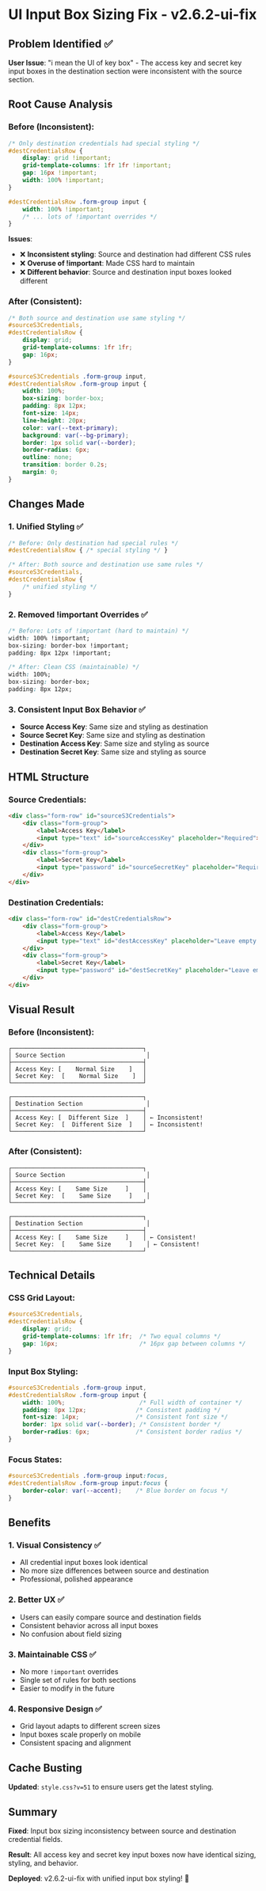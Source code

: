 # UI Input Box Sizing Fix - v2.6.2-ui-fix

## Problem Identified ✅

**User Issue**: "i mean the UI of key box" - The access key and secret key input boxes in the destination section were inconsistent with the source section.

## Root Cause Analysis

### **Before (Inconsistent)**:
```css
/* Only destination credentials had special styling */
#destCredentialsRow {
    display: grid !important;
    grid-template-columns: 1fr 1fr !important;
    gap: 16px !important;
    width: 100% !important;
}

#destCredentialsRow .form-group input {
    width: 100% !important;
    /* ... lots of !important overrides */
}
```

**Issues**:
- ❌ **Inconsistent styling**: Source and destination had different CSS rules
- ❌ **Overuse of !important**: Made CSS hard to maintain
- ❌ **Different behavior**: Source and destination input boxes looked different

### **After (Consistent)**:
```css
/* Both source and destination use same styling */
#sourceS3Credentials,
#destCredentialsRow {
    display: grid;
    grid-template-columns: 1fr 1fr;
    gap: 16px;
}

#sourceS3Credentials .form-group input,
#destCredentialsRow .form-group input {
    width: 100%;
    box-sizing: border-box;
    padding: 8px 12px;
    font-size: 14px;
    line-height: 20px;
    color: var(--text-primary);
    background: var(--bg-primary);
    border: 1px solid var(--border);
    border-radius: 6px;
    outline: none;
    transition: border 0.2s;
    margin: 0;
}
```

## Changes Made

### 1. **Unified Styling** ✅
```css
/* Before: Only destination had special rules */
#destCredentialsRow { /* special styling */ }

/* After: Both source and destination use same rules */
#sourceS3Credentials,
#destCredentialsRow {
    /* unified styling */
}
```

### 2. **Removed !important Overrides** ✅
```css
/* Before: Lots of !important (hard to maintain) */
width: 100% !important;
box-sizing: border-box !important;
padding: 8px 12px !important;

/* After: Clean CSS (maintainable) */
width: 100%;
box-sizing: border-box;
padding: 8px 12px;
```

### 3. **Consistent Input Box Behavior** ✅
- **Source Access Key**: Same size and styling as destination
- **Source Secret Key**: Same size and styling as destination  
- **Destination Access Key**: Same size and styling as source
- **Destination Secret Key**: Same size and styling as source

## HTML Structure

### **Source Credentials**:
```html
<div class="form-row" id="sourceS3Credentials">
    <div class="form-group">
        <label>Access Key</label>
        <input type="text" id="sourceAccessKey" placeholder="Required">
    </div>
    <div class="form-group">
        <label>Secret Key</label>
        <input type="password" id="sourceSecretKey" placeholder="Required">
    </div>
</div>
```

### **Destination Credentials**:
```html
<div class="form-row" id="destCredentialsRow">
    <div class="form-group">
        <label>Access Key</label>
        <input type="text" id="destAccessKey" placeholder="Leave empty to use source">
    </div>
    <div class="form-group">
        <label>Secret Key</label>
        <input type="password" id="destSecretKey" placeholder="Leave empty to use source">
    </div>
</div>
```

## Visual Result

### **Before (Inconsistent)**:
```
┌─────────────────────────────────────┐
│ Source Section                       │
├─────────────────────────────────────┤
│ Access Key: [    Normal Size    ]   │
│ Secret Key:  [    Normal Size    ]  │
└─────────────────────────────────────┘

┌─────────────────────────────────────┐
│ Destination Section                  │
├─────────────────────────────────────┤
│ Access Key: [  Different Size  ]    │ ← Inconsistent!
│ Secret Key:  [  Different Size  ]   │ ← Inconsistent!
└─────────────────────────────────────┘
```

### **After (Consistent)**:
```
┌─────────────────────────────────────┐
│ Source Section                       │
├─────────────────────────────────────┤
│ Access Key: [    Same Size     ]    │
│ Secret Key:  [    Same Size     ]    │
└─────────────────────────────────────┘

┌─────────────────────────────────────┐
│ Destination Section                  │
├─────────────────────────────────────┤
│ Access Key: [    Same Size     ]    │ ← Consistent!
│ Secret Key:  [    Same Size     ]    │ ← Consistent!
└─────────────────────────────────────┘
```

## Technical Details

### **CSS Grid Layout**:
```css
#sourceS3Credentials,
#destCredentialsRow {
    display: grid;
    grid-template-columns: 1fr 1fr;  /* Two equal columns */
    gap: 16px;                       /* 16px gap between columns */
}
```

### **Input Box Styling**:
```css
#sourceS3Credentials .form-group input,
#destCredentialsRow .form-group input {
    width: 100%;                     /* Full width of container */
    padding: 8px 12px;              /* Consistent padding */
    font-size: 14px;                /* Consistent font size */
    border: 1px solid var(--border); /* Consistent border */
    border-radius: 6px;             /* Consistent border radius */
}
```

### **Focus States**:
```css
#sourceS3Credentials .form-group input:focus,
#destCredentialsRow .form-group input:focus {
    border-color: var(--accent);    /* Blue border on focus */
}
```

## Benefits

### 1. **Visual Consistency** ✅
- All credential input boxes look identical
- No more size differences between source and destination
- Professional, polished appearance

### 2. **Better UX** ✅
- Users can easily compare source and destination fields
- Consistent behavior across all input boxes
- No confusion about field sizing

### 3. **Maintainable CSS** ✅
- No more `!important` overrides
- Single set of rules for both sections
- Easier to modify in the future

### 4. **Responsive Design** ✅
- Grid layout adapts to different screen sizes
- Input boxes scale properly on mobile
- Consistent spacing and alignment

## Cache Busting

**Updated**: `style.css?v=51` to ensure users get the latest styling.

## Summary

**Fixed**: Input box sizing inconsistency between source and destination credential fields.

**Result**: All access key and secret key input boxes now have identical sizing, styling, and behavior.

**Deployed**: v2.6.2-ui-fix with unified input box styling! 🎯
